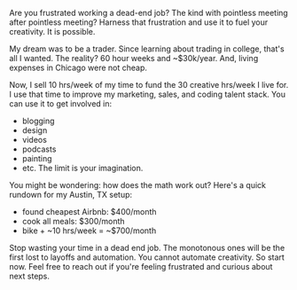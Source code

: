 Are you frustrated working a dead-end job? The kind with pointless meeting after pointless meeting? Harness that frustration and use it to fuel your creativity. It is possible. 

My dream was to be a trader. Since learning about trading in college, that's all I wanted. The reality? 60 hour weeks and ~$30k/year. And, living expenses in Chicago were not cheap. 

Now, I sell 10 hrs/week of my time to fund the 30 creative hrs/week I live for. I use that time to improve my marketing, sales, and coding talent stack. You can use it to get involved in: 
- blogging
- design
- videos
- podcasts
- painting
- etc. 
The limit is your imagination. 

You might be wondering: how does the math work out? Here's a quick rundown for my Austin, TX setup:
- found cheapest Airbnb: $400/month
- cook all meals: $300/month
- bike + ~10 hrs/week = ~$700/month

Stop wasting your time in a dead end job. The monotonous ones will be the first lost to layoffs and automation. You cannot automate creativity. So start now. Feel free to reach out if you're feeling frustrated and curious about next steps.


